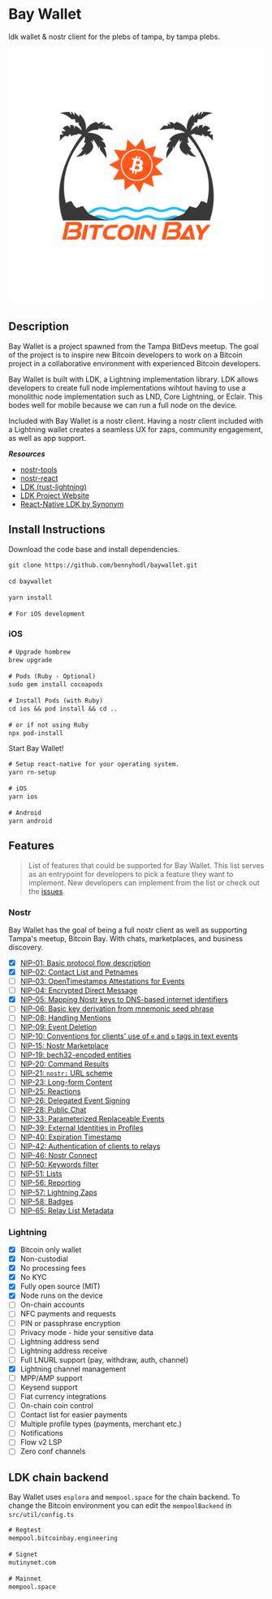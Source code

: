 # Bay Wallet

ldk wallet & nostr client for the plebs of tampa, by tampa plebs.

![Bitcoin Bay](./docs/bitcoinbay-full.jpeg)

## Description

Bay Wallet is a project spawned from the Tampa BitDevs meetup. The goal of the project is to inspire new Bitcoin developers to work on a Bitcoin project in a collaborative environment with experienced Bitcoin developers.

Bay Wallet is built with LDK, a Lightning implementation library. LDK allows developers to create full node implementations wihtout having to use a monolithic node implementation such as LND, Core Lightning, or Eclair. This bodes well for mobile because we can run a full node on the device.

Included with Bay Wallet is a nostr client. Having a nostr client included with a Lightning wallet creates a seamless UX for zaps, community engagement, as well as app support.

***Resources***
* [nostr-tools](https://github.com/nbd-wtf/nostr-tools)
* [nostr-react](https://github.com/t4t5/nostr-react)
* [LDK (rust-lightning)](https://github.com/lightningdevkit/rust-lightning)
* [LDK Project Website](https://lightningdevkit.org/)
* [React-Native LDK by Synonym](https://github.com/synonymdev/react-native-ldk)

## Install Instructions

Download the code base and install dependencies.
```
git clone https://github.com/bennyhodl/baywallet.git

cd baywallet

yarn install

# For iOS development

```

### iOS
```
# Upgrade hombrew
brew upgrade

# Pods (Ruby - Optional)
sudo gem install cocoapods

# Install Pods (with Ruby)
cd ios && pod install && cd ..

# or if not using Ruby
npx pod-install
```

Start Bay Wallet!
```
# Setup react-native for your operating system.
yarn rn-setup

# iOS
yarn ios

# Android
yarn android
```
## Features
> List of features that could be supported for Bay Wallet. This list serves as an entrypoint for developers to pick a feature they want to implement. New developers can implement from the list or check out the [issues](https://github.com/bennyhodl/baywallet/issues).

### Nostr

Bay Wallet has the goal of being a full nostr client as well as supporting Tampa's meetup, Bitcoin Bay. With chats, marketplaces, and business discovery.

- [x] [NIP-01: Basic protocol flow description](https://github.com/nostr-protocol/nips/blob/master/01.md)<br>
- [x] [NIP-02: Contact List and Petnames](https://github.com/nostr-protocol/nips/blob/master/02.md)<br>
- [ ] [NIP-03: OpenTimestamps Attestations for Events](https://github.com/nostr-protocol/nips/blob/master/03.md)<br>
- [ ] [NIP-04: Encrypted Direct Message](https://github.com/nostr-protocol/nips/blob/master/04.md)<br>
- [x] [NIP-05: Mapping Nostr keys to DNS-based internet identifiers](https://github.com/nostr-protocol/nips/blob/master/05.md)<br>
- [ ] [NIP-06: Basic key derivation from mnemonic seed phrase](https://github.com/nostr-protocol/nips/blob/master/06.md)<br>
- [ ] [NIP-08: Handling Mentions](https://github.com/nostr-protocol/nips/blob/master/08.md)<br>
- [ ] [NIP-09: Event Deletion](https://github.com/nostr-protocol/nips/blob/master/09.md)<br>
- [ ] [NIP-10: Conventions for clients' use of `e` and `p` tags in text events](https://github.com/nostr-protocol/nips/blob/master/10.md)<br>
- [ ] [NIP-15: Nostr Marketplace](https://github.com/nostr-protocol/nips/blob/master/15.md)
- [ ] [NIP-19: bech32-encoded entities](https://github.com/nostr-protocol/nips/blob/master/19.md)<br>
- [ ] [NIP-20: Command Results](https://github.com/nostr-protocol/nips/blob/master/20.md)<br>
- [ ] [NIP-21: `nostr:` URL scheme](https://github.com/nostr-protocol/nips/blob/master/21.md)<br>
- [ ] [NIP-23: Long-form Content](https://github.com/nostr-protocol/nips/blob/master/23.md)<br>
- [ ] [NIP-25: Reactions](https://github.com/nostr-protocol/nips/blob/master/25.md)<br>
- [ ] [NIP-26: Delegated Event Signing](https://github.com/nostr-protocol/nips/blob/master/26.md)<br>
- [ ] [NIP-28: Public Chat](https://github.com/nostr-protocol/nips/blob/master/28.md)<br>
- [ ] [NIP-33: Parameterized Replaceable Events](https://github.com/nostr-protocol/nips/blob/master/33.md)<br>
- [ ] [NIP-39: External Identities in Profiles](https://github.com/nostr-protocol/nips/blob/master/39.md)<br>
- [ ] [NIP-40: Expiration Timestamp](https://github.com/nostr-protocol/nips/blob/master/40.md)<br>
- [ ] [NIP-42: Authentication of clients to relays](https://github.com/nostr-protocol/nips/blob/master/42.md)<br>
- [ ] [NIP-46: Nostr Connect](https://github.com/nostr-protocol/nips/blob/master/46.md)<br>
- [ ] [NIP-50: Keywords filter](https://github.com/nostr-protocol/nips/blob/master/50.md)<br>
- [ ] [NIP-51: Lists](https://github.com/nostr-protocol/nips/blob/master/51.md)<br>
- [ ] [NIP-56: Reporting](https://github.com/nostr-protocol/nips/blob/master/56.md)<br>
- [ ] [NIP-57: Lightning Zaps](https://github.com/nostr-protocol/nips/blob/master/57.md)<br>
- [ ] [NIP-58: Badges](https://github.com/nostr-protocol/nips/blob/master/58.md)<br>
- [ ] [NIP-65: Relay List Metadata](https://github.com/nostr-protocol/nips/blob/master/65.md)<br>

### Lightning

- [x] Bitcoin only wallet
- [x] Non-custodial
- [x] No processing fees
- [x] No KYC
- [x] Fully open source (MIT)
- [x] Node runs on the device
- [ ] On-chain accounts
- [ ] NFC payments and requests
- [ ] PIN or passphrase encryption
- [ ] Privacy mode - hide your sensitive data
- [ ] Lightning address send
- [ ] Lightning address receive
- [ ] Full LNURL support (pay, withdraw, auth, channel)
- [x] Lightning channel management
- [ ] MPP/AMP support
- [ ] Keysend support
- [ ] Fiat currency integrations
- [ ] On-chain coin control
- [ ] Contact list for easier payments
- [ ] Multiple profile types (payments, merchant etc.)
- [ ] Notifications 
- [ ] Flow v2 LSP
- [ ] Zero conf channels

## LDK chain backend
Bay Wallet uses `esplora` and `mempool.space` for the chain backend. To change the Bitcoin environment you can edit the `mempoolBackend` in `src/util/config.ts`
```
# Regtest
mempool.bitcoinbay.engineering

# Signet
mutinynet.com

# Mainnet
mempool.space
```
